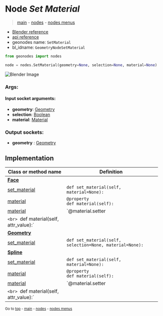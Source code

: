# Node *Set Material*

> [main](../index.md) - [nodes](nodes.md) - [nodes menus](nodes_menus.md)

- [Blender reference](https://docs.blender.org/manual/en/latest/modeling/geometry_nodes/material/set_material.html)
- [api reference](https://docs.blender.org/api/current/bpy.types.GeometryNodeSetMaterial.html)
- geonodes name: `SetMaterial`
- bl_idname: `GeometryNodeSetMaterial`

```python
from geonodes import nodes

node = nodes.SetMaterial(geometry=None, selection=None, material=None)
```

![Blender Image](https://docs.blender.org/manual/en/latest/_images/node-types_GeometryNodeSetMaterial.webp)

### Args:

#### Input socket arguments:

- **geometry**: [Geometry](Geometry.md)
- **selection**: [Boolean](Boolean.md)
- **material**: [Material](Material.md)

### Output sockets:

- **geometry** : [Geometry](Geometry.md)

## Implementation

| Class or method name | Definition |
|----------------------|------------|
| **[Face](Face.md)** |
| [set_material](Face.md#set_material) | `def set_material(self, material=None):` |
| [material](Face.md#material) | `@property`<br> `def material(self):` |
| [material](Face.md#material) | `@material.setter
`<br> `def material(self, attr_value):` |
| **[Geometry](Geometry.md)** |
| [set_material](Geometry.md#set_material) | `def set_material(self, selection=None, material=None):` |
| **[Spline](Spline.md)** |
| [set_material](Spline.md#set_material) | `def set_material(self, material=None):` |
| [material](Spline.md#material) | `@property`<br> `def material(self):` |
| [material](Spline.md#material) | `@material.setter
`<br> `def material(self, attr_value):` |

<sub>Go to [top](#node-set-material) - [main](../index.md) - [nodes](nodes.md) - [nodes menus](nodes_menus.md)</sub>

